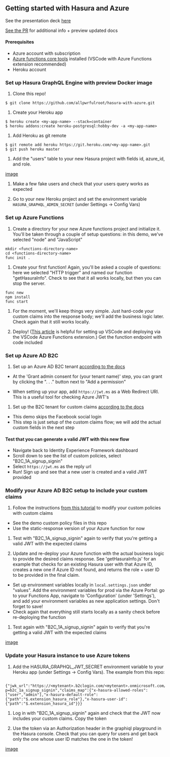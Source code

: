 ## Getting started with Hasura and Azure

See the presentation deck [here](https://docs.google.com/presentation/d/1qi-8ZvSA-AZZJTnnXT0CAbSJHc5QDL9vJjhctw6qlt8/edit?usp=sharing)

[See the PR](https://github.com/hasura/graphql-engine/pull/3575) for additional info + preview updated docs

#### Prerequisites

- Azure account with subscription
- [Azure functions core tools](https://github.com/Azure/azure-functions-core-tools) installed (VSCode with Azure Functions extension recommended)
- Heroku account

### Set up Hasura GraphQL Engine with preview Docker image

1. Clone this repo!

```
$ git clone https://github.com/allpwrfulroot/hasura-with-azure.git
```

1. Create your Heroku app

```
$ heroku create <my-app-name> --stack=container
$ heroku addons:create heroku-postgresql:hobby-dev -a <my-app-name>
```

1. Add Heroku as git remote

```
$ git remote add heroku https://git.heroku.com/<my-app-name>.git
$ git push heroku master
```

1. Add the "users" table to your new Hasura project with fields id, azure_id, and role.

[image](placeholder)

1. Make a few fake users and check that your users query works as expected

1. Go to your new Heroku project and set the environment variable `HASURA_GRAPHQL_ADMIN_SECRET` (under Settings -> Config Vars)

### Set up Azure Functions

1. Create a directory for your new Azure functions project and initialize it. You'll be taken through a couple of setup questions: in this demo, we've selected "node" and "JavaScript"

```
mkdir <functions-directory-name>
cd <functions-directory-name>
func init .
```

1. Create your first function! Again, you'll be asked a couple of questions: here we selected "HTTP trigger" and named our function "getHasuraInfo". Check to see that it all works locally, but then you can stop the server.

```
func new
npm install
func start
```

1. For the moment, we'll keep things very simple. Just hard-code your custom claims into the response body; we'll add the business logic later. Check again that it still works locally.

1. Deploy! ([This article](https://cloudskills.io/blog/azure-functions-deploy) is helpful for setting up VSCode and deploying via the VSCode Azure Functions extension.) Get the function endpoint with code included

### Set up Azure AD B2C

1. Set up an Azure AD B2C tenant [according to the docs](https://docs.microsoft.com/en-us/azure/active-directory-b2c/tutorial-create-tenant)

- At the 'Grant admin consent for (your tenant name)' step, you can grant by clicking the ". . ." button next to "Add a permission"

- When setting up your app, add `https://jwt.ms` as a Web Redirect URI. This is a useful tool for checking Azure JWT's

1. Set up the B2C tenant for custom claims [according to the docs](https://docs.microsoft.com/en-us/azure/active-directory-b2c/custom-policy-get-started)

- This demo skips the Facebook social login
- This step is just setup of the custom claims flow; we will add the actual custom fields in the next step

#### Test that you can generate a valid JWT with this new flow

- Navigate back to Identity Experience Framework dashboard
- Scroll down to see the list of custom policies, select "B2C_1A_signup_signin"
- Select `https://jwt.ms` as the reply url
- Run! Sign up and see that a new user is created and a valid JWT provided

### Modify your Azure AD B2C setup to include your custom claims

1. Follow the instructions [from this tutorial](https://daniel-krzyczkowski.github.io/Azure-AD-B2C-With-External-Authorization-Store/) to modify your custom policies with custom claims

- See the demo custom policy files in this repo
- Use the static-response version of your Azure function for now

1. Test with "B2C_1A_signup_signin" again to verify that you're getting a valid JWT with the expected claims

1. Update and re-deploy your Azure function with the actual business logic to provide the desired claims response. See 'getHasuraInfo.js' for an example that checks for an existing Hasura user with that Azure ID, creates a new one if Azure ID not found, and returns the role + user ID to be provided in the final claim.

- Set up environment variables locally in `local.settings.json` under "values". Add the environment variables for prod via the Azure Portal: go to your Functions App, navigate to 'Configuration' (under 'Settings'), and add your environment variables as new application settings. Don't forget to save!
- Check again that everything still starts locally as a sanity check before re-deploying the function

1. Test again with "B2C_1A_signup_signin" again to verify that you're getting a valid JWT with the expected claims

[image](url)

### Update your Hasura instance to use Azure tokens

1. Add the HASURA_GRAPHQL_JWT_SECRET environment variable to your Heroku app (under Settings -> Config Vars). The example from this repo:

```

{"jwk_url":"https://<mytenant>.b2clogin.com/<mytenant>.onmicrosoft.com/discovery/v2.0/keys?p=b2c_1a_signup_signin","claims_map":{"x-hasura-allowed-roles":["user","admin"],"x-hasura-default-role":{"path":"$.extension_hasura_role"},"x-hasura-user-id":{"path":"$.extension_hasura_id"}}}

```

1. Log in with "B2C_1A_signup_signin" again and check that the JWT now includes your custom claims. Copy the token

1. Use the token via an Authorization header in the graphiql playground in the Hasura console. Check that you can query for users and get back only the one whose user ID matches the one in the token!

[image](url)
